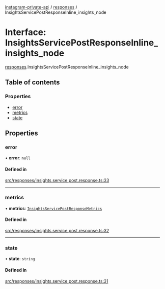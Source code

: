 [instagram-private-api](../../README.md) / [responses](../../modules/responses.md) / InsightsServicePostResponseInline_insights_node

# Interface: InsightsServicePostResponseInline\_insights\_node

[responses](../../modules/responses.md).InsightsServicePostResponseInline_insights_node

## Table of contents

### Properties

- [error](InsightsServicePostResponseInline_insights_node.md#error)
- [metrics](InsightsServicePostResponseInline_insights_node.md#metrics)
- [state](InsightsServicePostResponseInline_insights_node.md#state)

## Properties

### error

• **error**: ``null``

#### Defined in

[src/responses/insights.service.post.response.ts:33](https://github.com/Nerixyz/instagram-private-api/blob/b3351b9/src/responses/insights.service.post.response.ts#L33)

___

### metrics

• **metrics**: [`InsightsServicePostResponseMetrics`](InsightsServicePostResponseMetrics.md)

#### Defined in

[src/responses/insights.service.post.response.ts:32](https://github.com/Nerixyz/instagram-private-api/blob/b3351b9/src/responses/insights.service.post.response.ts#L32)

___

### state

• **state**: `string`

#### Defined in

[src/responses/insights.service.post.response.ts:31](https://github.com/Nerixyz/instagram-private-api/blob/b3351b9/src/responses/insights.service.post.response.ts#L31)
